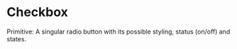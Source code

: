 # Checkbox

Primitive: A singular radio button with its possible styling, status (on/off) and states.

